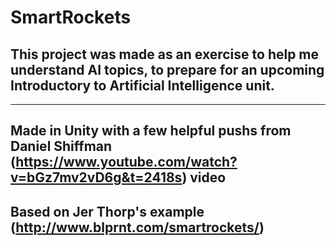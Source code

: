 # SmartRockets
## This project was made as an exercise to help me understand AI topics, to prepare for an upcoming Introductory to Artificial Intelligence unit.

-----------
## Made in Unity with a few helpful pushs from Daniel Shiffman (https://www.youtube.com/watch?v=bGz7mv2vD6g&t=2418s) video
## Based on Jer Thorp's example (http://www.blprnt.com/smartrockets/)

